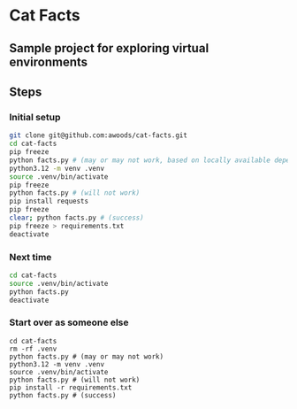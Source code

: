 # Cat Facts
## Sample project for exploring virtual environments

## Steps

### Initial setup
```bash
git clone git@github.com:awoods/cat-facts.git
cd cat-facts
pip freeze
python facts.py # (may or may not work, based on locally available dependencies)
python3.12 -m venv .venv
source .venv/bin/activate
pip freeze
python facts.py # (will not work)
pip install requests
pip freeze
clear; python facts.py # (success)
pip freeze > requirements.txt
deactivate
```

### Next time
```bash
cd cat-facts
source .venv/bin/activate
python facts.py
deactivate
```

### Start over as someone else
```
cd cat-facts
rm -rf .venv
python facts.py # (may or may not work)
python3.12 -m venv .venv
source .venv/bin/activate
python facts.py # (will not work)
pip install -r requirements.txt
python facts.py # (success)
```
